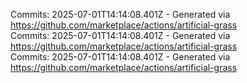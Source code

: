 Commits: 2025-07-01T14:14:08.401Z - Generated via https://github.com/marketplace/actions/artificial-grass
<br>
Commits: 2025-07-01T14:14:08.401Z - Generated via https://github.com/marketplace/actions/artificial-grass
<br>
Commits: 2025-07-01T14:14:08.401Z - Generated via https://github.com/marketplace/actions/artificial-grass
<br>
